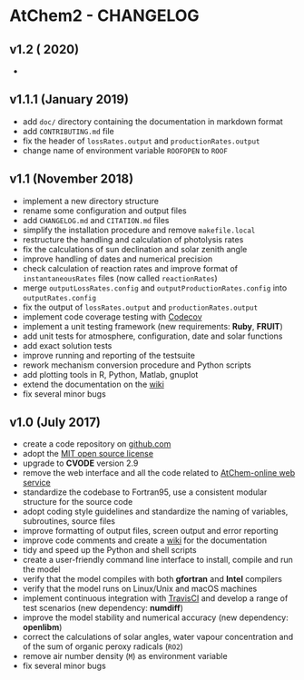 # AtChem2 - CHANGELOG

## v1.2 ( 2020)

- 

## v1.1.1 (January 2019)

- add `doc/` directory containing the documentation in markdown format
- add `CONTRIBUTING.md` file
- fix the header of `lossRates.output` and `productionRates.output`
- change name of environment variable `ROOFOPEN` to `ROOF`

## v1.1 (November 2018)

- implement a new directory structure
- rename some configuration and output files
- add `CHANGELOG.md` and `CITATION.md` files
- simplify the installation procedure and remove `makefile.local`
- restructure the handling and calculation of photolysis rates
- fix the calculations of sun declination and solar zenith angle
- improve handling of dates and numerical precision
- check calculation of reaction rates and improve format of `instantaneousRates` files (now called `reactionRates`)
- merge `outputLossRates.config` and `outputProductionRates.config` into `outputRates.config`
- fix the output of `lossRates.output` and `productionRates.output`
- implement code coverage testing with [Codecov](https://codecov.io/)
- implement a unit testing framework (new requirements: **Ruby**, **FRUIT**)
- add unit tests for atmosphere, configuration, date and solar functions
- add exact solution tests
- improve running and reporting of the testsuite
- rework mechanism conversion procedure and Python scripts
- add plotting tools in R, Python, Matlab, gnuplot
- extend the documentation on the [wiki](https://github.com/AtChem/AtChem2/wiki)
- fix several minor bugs

## v1.0 (July 2017)

- create a code repository on [github.com](https://github.com/)
- adopt the [MIT open source license](https://opensource.org/licenses/MIT)
- upgrade to **CVODE** version 2.9
- remove the web interface and all the code related to [AtChem-online web service](https://atchem.leeds.ac.uk/)
- standardize the codebase to Fortran95, use a consistent modular structure for the source code
- adopt coding style guidelines and standardize the naming of variables, subroutines, source files
- improve formatting of output files, screen output and error reporting
- improve code comments and create a [wiki](https://github.com/AtChem/AtChem2/wiki) for the documentation
- tidy and speed up the Python and shell scripts
- create a user-friendly command line interface to install, compile and run the model
- verify that the model compiles with both **gfortran** and **Intel** compilers
- verify that the model runs on Linux/Unix and macOS machines
- implement continuous integration with [TravisCI](https://travis-ci.org/) and develop a range of test scenarios (new dependency: **numdiff**)
- improve the model stability and numerical accuracy (new dependency: **openlibm**)
- correct the calculations of solar angles, water vapour concentration and of the sum of organic peroxy radicals (`RO2`)
- remove air number density (`M`) as environment variable
- fix several minor bugs

